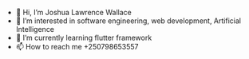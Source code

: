 - 👋 Hi, I’m Joshua Lawrence Wallace 
- 👀 I’m interested in software engineering, web development, Artificial Intelligence 
- 🌱 I’m currently learning flutter framework 
- 📫 How to reach me +250798653557

<!---
joshuawallace25/joshuawallace25 is a ✨ special ✨ repository because its `README.md` (this file) appears on your GitHub profile.
You can click the Preview link to take a look at your changes.
--->
